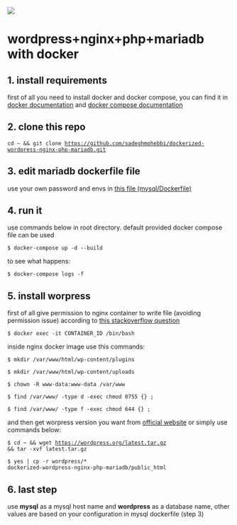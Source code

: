 ![](https://s.w.org/style/images/about/WordPress-logotype-wordmark.png)

# wordpress+nginx+php+mariadb with docker

## 1. install requirements

first of all you need to install docker and docker compose, you can find it in [docker documentation](https://docs.docker.com/install/) and [docker compose documentation](https://docs.docker.com/compose/install/)

## 2. clone this repo
<code>cd ~ && git clone https://github.com/sadeghmohebbi/dockerized-wordpress-nginx-php-mariadb.git</code>

## 3. edit mariadb dockerfile file
use your own password and envs in [this file (mysql/Dockerfile)](https://github.com/sadeghmohebbi/dockerized-wordpress-nginx-php-mariadb/blob/master/mysql/Dockerfile)

## 4. run it
use commands below in root directory. default provided docker compose file can be used

<code>$ docker-compose up -d --build</code>

to see what happens:

<code>$ docker-compose logs -f</code>

## 5. install worpress
first of all give permission to nginx container to write file (avoiding permission issue) according to [this stackoverflow question](https://stackoverflow.com/questions/44251019/wordpress-on-docker-could-not-create-directory-on-mounted-volume)

<code>$ docker exec -it CONTAINER_ID /bin/bash</code>

inside nginx docker image use this commands:

<code>$ mkdir /var/www/html/wp-content/plugins</code>

<code>$ mkdir /var/www/html/wp-content/uploads</code>

<code>$ chown -R www-data:www-data /var/www</code>

<code>$ find /var/www/ -type d -exec chmod 0755 {} \;</code>

<code>$ find /var/www/ -type f -exec chmod 644 {} \;</code>

and then get worpress version you want from [official website](https://wordpress.org/download/) or simply use commands below:

<code>$ cd ~ && wget https://wordpress.org/latest.tar.gz && tar -xvf latest.tar.gz</code>

<code>$ yes | cp -r wordpress/* dockerized-wordpress-nginx-php-mariadb/public_html</code>

## 6. last step
use **mysql** as a mysql host name and **wordpress** as a database name, other values are based on your configuration in mysql dockerfile (step 3)
